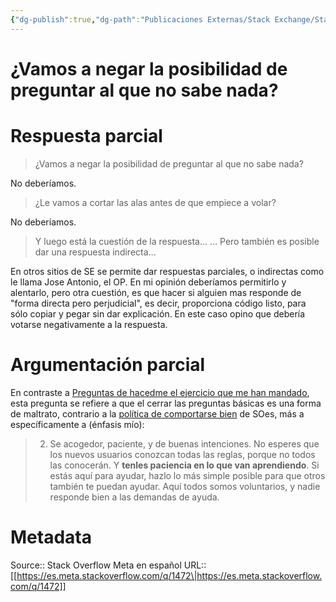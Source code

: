 ```yaml
---
{"dg-publish":true,"dg-path":"Publicaciones Externas/Stack Exchange/Stack Overflow en español/Stack Overflow en español Meta/es.meta.stackoverflow.com-1472.md","permalink":"/publicaciones-externas/stack-exchange/stack-overflow-en-espanol/stack-overflow-en-espanol-meta/es-meta-stackoverflow-com-1472/","title":"¿Vamos a negar la posibilidad de preguntar al que no sabe nada?","hide":true,"noteIcon":"default","created":"2024-04-03T12:49:10.680-06:00","updated":"2024-04-05T16:43:59.482-06:00"}
---
```


# ¿Vamos a negar la posibilidad de preguntar al que no sabe nada?

# Respuesta parcial
> ¿Vamos a negar la posibilidad de preguntar al que no sabe nada?

No deberíamos.

> ¿Le vamos a cortar las alas antes de que empiece a volar?

No deberíamos.

> Y luego está la cuestión de la respuesta... ... Pero también es posible dar una respuesta indirecta...

En otros sitios de SE se permite dar respuestas parciales, o indirectas como le llama Jose Antonio, el OP. En mi opinión deberíamos permitirlo y alentarlo, pero otra cuestión, es que hacer si alguien mas responde de "forma directa pero perjudicial", es decir, proporciona código listo, para sólo copiar y pegar sin dar explicación. En este caso opino que debería votarse negativamente a la respuesta. 

# Argumentación parcial

En contraste a [Preguntas de hacedme el ejercicio que me han mandado]( https://es.meta.stackoverflow.com/questions/588/preguntas-de-hacedme-el-ejercicio-que-me-han-mandado/), esta pregunta se refiere a que el cerrar las preguntas básicas es una forma de maltrato, contrario a la [política de comportarse bien][1] de SOes, más a específicamente a (énfasis mío):

> 2. Se acogedor, paciente, y de buenas intenciones. No esperes que los nuevos usuarios conozcan todas las reglas, porque no todos las conocerán. Y **tenles paciencia en lo que van aprendiendo**. Si estás aquí para ayudar, hazlo lo más simple posible para que otros también te puedan ayudar. Aquí todos somos voluntarios, y nadie responde bien a las demandas de ayuda.


  [1]: https://es.stackoverflow.com/help/be-nice

# Metadata
Source:: Stack Overflow Meta en español
URL:: [[https://es.meta.stackoverflow.com/q/1472\|https://es.meta.stackoverflow.com/q/1472]]

